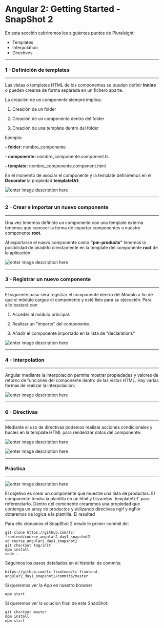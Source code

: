 

Angular 2: Getting Started - SnapShot 2
===================

En esta sección cubriremos los siguientes puntos de Pluralsight:

 - Templates
 - Interpolation
 - Directives


----------


### 1 - Definición de templates


----------


Las vistas o templates HTML de los componentes se pueden definir **Innine** o pueden crearse de forma separada en un fichero aparte.


La creación de un componente siempre implica:


1. Creación de un folder


2. Creación de un componente dentro del folder


3. Creación de una template dentro del folder
 
 
Ejemplo:
 
 
**- folder:** nombre_componente

**- componente:** nombre_componente.component.ts
 
**- template:** nombre_componente.component.html
 

En el momento de asociar el componente y la template definiremos en el **Decorator** la propiedad **templateUrl**:

![enter image description here](https://i.imgur.com/tyNspLM.jpg)


----------


### 2 - Crear e importar un nuevo componente


----------



Una vez tenemos definido un componente con una template externa tenemos que conocer la forma de importar componentes a nuestro componente **root**. 


Al exportarse el nuevo componente como **"pm-products"** tenemos la posibilidad de añadirlo directamente en la template del componente **root** de la aplicación.

![enter image description here](https://i.imgur.com/iQYayVU.jpg)


----------


### 3 - Registrar un nuevo componente


----------


El siguiente paso será registrar el componente dentro del Módulo a fin de que el módulo cargue el componente y esté listo para su ejecución. Para ello bastará con:

1. Acceder al módulo principal.


2. Realizar un "imports" del componente.


3. Añadir el componente importado en la lista de "declarations"


![enter image description here](https://i.imgur.com/MhLBYjQ.png)



----------


### 4 - Interpolation


----------


Angular mediante la interpolación permite mostrar propiedades y valores de retorno de funciones del componente dentro de las vistas HTML. 
Hay varias formas de realizar la interpolación:

![enter image description here](https://i.imgur.com/XnolA73.jpg)




----------


### 6 - Directivas


----------


Mediante el uso de directivas podemos realizar acciones condicionales y bucles en la template HTML para renderizar datos del componente:
 

![enter image description here](https://i.imgur.com/kHW1wd1.jpg)


![enter image description here](https://i.imgur.com/TVMSmnz.jpg)


----------


### Práctica


----------



![enter image description here](https://i.imgur.com/EW0hShu.png)


El objetivo es crear un componente que muestre una lista de productos. 
El componente tendra la plantilla en un html y tilizarelos 'templateUrl' para referenciarlo.
Dentro del comonente crearemos una propiedad que contenga un array de productos y utilizando directivas ngIf y ngFor dotaremos de logica a la plantilla. 
El resultad

Para ello clonamos el SnapShot 2 desde le primer commit de:

    git clone https://github.com/tc-frontend/course_angular2_day1_snapshot2
    cd course_angular2_day1_snapshot2
    git checkout tag/init
    npm install
    code .
 
Seguimos los pasos detallados en el historial de commits:

    https://github.com/tc-frontend/tc-frontend-angular2_day1_snapshot2/commits/master   
  
Si queremos ver la App en nuestro browser

    npm start

Si queremos ver la solucion final de este SnapShot:

    git checkout master
    npm install
    npm start



